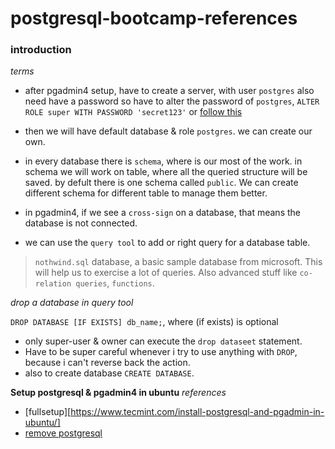 # postgresql-bootcamp-references

### introduction

_terms_

- after pgadmin4 setup, have to create a server, with user `postgres` also need have a password so have to alter the password of `postgres`, `ALTER ROLE super WITH PASSWORD 'secret123'` or [follow this](https://enterprise.arcgis.com/en/server/10.3/cloud/amazon/change-default-database-passwords-on-linux.htm)

- then we will have default database & role `postgres`. we can create our own.

- in every database there is `schema`, where is our most of the work. in schema we will work on table, where all the queried structure will be saved. by defult there is one schema called `public`. We can create different schema for different table to manage them better.

- in pgadmin4, if we see a `cross-sign` on a database, that means the database is not connected.

- we can use the `query tool` to add or right query for a database table.

> `nothwind.sql` database, a basic sample database from microsoft. This will help us to exercise a lot of queries. Also advanced stuff like `co-relation queries`, `functions`.

_drop a database in query tool_

`DROP DATABASE [IF EXISTS] db_name;`, where (if exists) is optional

- only super-user & owner can execute the `drop dataseet` statement.
- Have to be super careful whenever i try to use anything with `DROP`, because i can't reverse back the action.
- also to create database `CREATE DATABASE`.


**Setup postgresql & pgadmin4 in ubuntu**
_references_

- [fullsetup][https://www.tecmint.com/install-postgresql-and-pgadmin-in-ubuntu/]
- [remove postgresql](https://kb.objectrocket.com/postgresql/how-to-completely-uninstall-postgresql-757)
